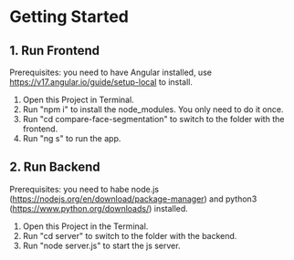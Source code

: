 # Getting Started

## 1. Run Frontend 

Prerequisites: you need to have Angular installed, use https://v17.angular.io/guide/setup-local to install.

1) Open this Project in Terminal.
2) Run "npm i" to install the node_modules. You only need to do it once.
3) Run "cd compare-face-segmentation" to switch to the folder with the frontend.
4) Run "ng s" to run the app.

## 2. Run Backend

Prerequisites: you need to habe node.js (https://nodejs.org/en/download/package-manager) and python3 (https://www.python.org/downloads/) installed.

1) Open this Project in the Terminal.
2) Run "cd server" to switch to the folder with the backend.
3) Run "node server.js" to start the js server.